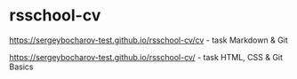 # rsschool-cv
<https://sergeybocharov-test.github.io/rsschool-cv/cv> - task Markdown & Git

<https://sergeybocharov-test.github.io/rsschool-cv/> - task HTML, CSS & Git Basics
